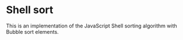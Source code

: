 # Shell sort

This is an implementation of the JavaScript Shell sorting algorithm with Bubble sort elements.